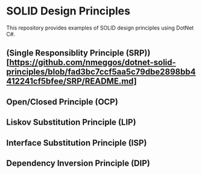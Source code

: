 # SOLID Design Principles
This repository provides examples of SOLID design principles using DotNet C#.

## (Single Responsiblity Principle (SRP))[https://github.com/nmeggos/dotnet-solid-principles/blob/fad3bc7ccf5aa5c79dbe2898bb4412241cf5bfee/SRP/README.md]

## Open/Closed Principle (OCP)

## Liskov Substitution Principle (LIP)

## Interface Substitution Principle (ISP)

## Dependency Inversion Principle (DIP)
